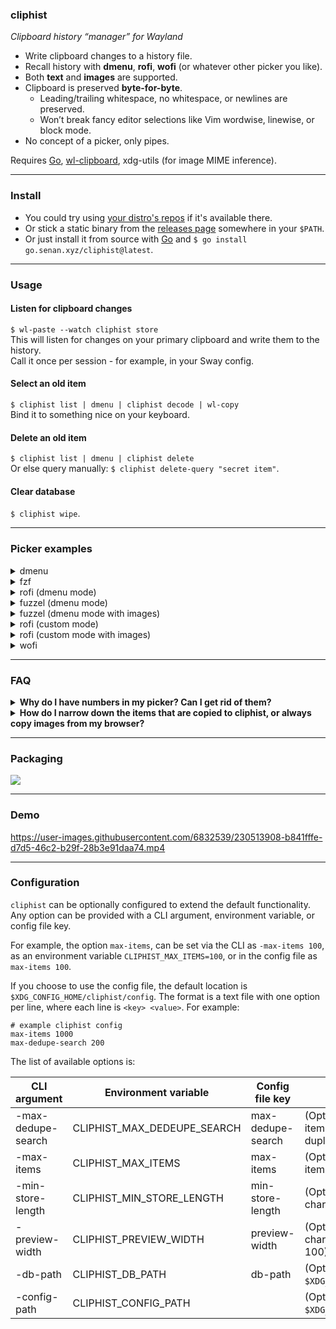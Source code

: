 ### cliphist

_Clipboard history “manager” for Wayland_

- Write clipboard changes to a history file.
- Recall history with **dmenu**, **rofi**, **wofi** (or whatever other picker you like).
- Both **text** and **images** are supported.
- Clipboard is preserved **byte-for-byte**.
  - Leading/trailing whitespace, no whitespace, or newlines are preserved.
  - Won’t break fancy editor selections like Vim wordwise, linewise, or block mode.
- No concept of a picker, only pipes.

Requires [Go](https://golang.org/), [wl-clipboard](https://github.com/bugaevc/wl-clipboard), xdg-utils (for image MIME inference).

---

### Install

- You could try using [your distro's repos](#packaging) if it's available there.
- Or stick a static binary from the [releases page](https://github.com/sentriz/cliphist/releases) somewhere in your `$PATH`.
- Or just install it from source with [Go](https://go.dev/doc/install) and `$ go install go.senan.xyz/cliphist@latest`.

---

### Usage

#### Listen for clipboard changes

`$ wl-paste --watch cliphist store`  
This will listen for changes on your primary clipboard and write them to the history.  
Call it once per session - for example, in your Sway config.

#### Select an old item

`$ cliphist list | dmenu | cliphist decode | wl-copy`  
Bind it to something nice on your keyboard.

#### Delete an old item

`$ cliphist list | dmenu | cliphist delete`  
Or else query manually:
`$ cliphist delete-query "secret item"`.

#### Clear database

`$ cliphist wipe`.

---

### Picker examples

<details>
<summary>dmenu</summary>

`cliphist list | dmenu | cliphist decode | wl-copy`

</details>

<details>
<summary>fzf</summary>

`cliphist list | fzf --no-sort | cliphist decode | wl-copy`

</details>

<details>
<summary>rofi (dmenu mode)</summary>

`cliphist list | rofi -dmenu | cliphist decode | wl-copy`

</details>

<details>
<summary>fuzzel (dmenu mode)</summary>

`cliphist list | fuzzel --dmenu | cliphist decode | wl-copy`

</details>

<details>
<summary>fuzzel (dmenu mode with images)</summary>

`./cliphist-fuzzel-img`

(Requires [contrib/cliphist-fuzzel-img](./contrib/cliphist-fuzzel-img))

</details>

<details>
<summary>rofi (custom mode)</summary>

`rofi -modi clipboard:/path/to/cliphist-rofi -show clipboard`

(Requires [contrib/cliphist-rofi](https://github.com/sentriz/cliphist/blob/master/contrib/cliphist-rofi)).

</details>

<details>
<summary>rofi (custom mode with images)</summary>

`rofi -modi clipboard:/path/to/cliphist-rofi-img -show clipboard -show-icons`

(Requires [contrib/cliphist-rofi-img](https://github.com/sentriz/cliphist/blob/master/contrib/cliphist-rofi-img)).

</details>

<details>
<summary>wofi</summary>

`cliphist list | wofi -S dmenu | cliphist decode | wl-copy`

Example config for Sway:

```
exec wl-paste --watch cliphist store
bindsym Mod1+p exec cliphist list | wofi -S dmenu | cliphist decode | wl-copy
```

</details>

---

### FAQ

<details>
<summary><strong>Why do I have numbers in my picker? Can I get rid of them?</strong></summary>

It's important that a line prefixed with a number is piped into `cliphist decode`. This number is used to look up in the database the exact original selection that you made, with all leading, trailing, non-printable, etc. whitespace preserved. None of that will be shown in the preview output of `cliphist list`.

Since the format of `cliphist list` is `"<id>\t<100 char preview>"`, and most pickers consider `"\t"` to be a column separator, you can try to just select column number 2.

```shell
# fzf
cliphist list | fzf -d $'\t' --with-nth 2 | cliphist decode | wl-copy
```

```shell
# rofi
cliphist list | rofi -dmenu -display-columns 2 | cliphist decode | wl-copy
```

```shell
# fuzzel
cliphist list | fuzzel --dmenu --with-nth 2 | cliphist decode | wl-copy
```

```shell
# wofi
# It kind of works but breaks with quotes in the original selection. I recommend not trying to hide the column with wofi.
cliphist list | wofi --dmenu --pre-display-cmd "echo '%s' | cut -f 2" | cliphist decode | wl-copy
```

</details>

<details>
<summary><strong>How do I narrow down the items that are copied to cliphist, or always copy images from my browser?</strong></summary>

It's also possible to run `wl-paste --watch` several times for multiple MIME types.

For example, in your window manager's startup, you could run:

```
wl-paste --type text --watch cliphist store
wl-paste --type image --watch cliphist store
```

Now you should have text and raw image data available in your history. Make sure you have xdg-utils installed too.

</details>

---

### Packaging

[![](https://repology.org/badge/vertical-allrepos/cliphist.svg?columns=4)](https://repology.org/project/cliphist/versions)

---

### Demo

<https://user-images.githubusercontent.com/6832539/230513908-b841fffe-d7d5-46c2-b29f-28b3e91daa74.mp4>

---

### Configuration

`cliphist` can be optionally configured to extend the default functionality. Any option can be provided with a CLI argument, environment variable, or config file key.

For example, the option `max-items`, can be set via the CLI as `-max-items 100`, as an environment variable `CLIPHIST_MAX_ITEMS=100`, or in the config file as `max-items 100`.

If you choose to use the config file, the default location is `$XDG_CONFIG_HOME/cliphist/config`. The format is a text file with one option per line, where each line is `<key> <value>`. For example:

```
# example cliphist config
max-items 1000
max-dedupe-search 200
```

The list of available options is:

| CLI argument       | Environment variable        | Config file key   | Description                                                                                   |
| ------------------ | --------------------------- | ----------------- | --------------------------------------------------------------------------------------------- |
| -max-dedupe-search | CLIPHIST_MAX_DEDEUPE_SEARCH | max-dedupe-search | (Optional) maximum number of last items to look through when finding duplicates (default 100) |
| -max-items         | CLIPHIST_MAX_ITEMS          | max-items         | (Optional) maximum number of items to store (default 750)                                     |
| -min-store-length  | CLIPHIST_MIN_STORE_LENGTH   | min-store-length  | (Optional) minimum number of characters to store                                              |
| -preview-width     | CLIPHIST_PREVIEW_WIDTH      | preview-width     | (Optional) maximum number of characters to preview (default 100)                              |
| -db-path           | CLIPHIST_DB_PATH            | db-path           | (Optional) path to db (default `$XDG_CACHE_HOME/cliphist/db`)                                 |
| -config-path       | CLIPHIST_CONFIG_PATH        |                   | (Optional) path to config (default `$XDG_CONFIG_HOME/cliphist/config`)                        |
